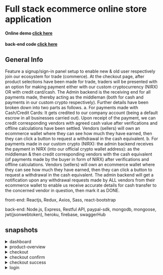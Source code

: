 # Full stack ecommerce online store application
#### Online demo [click here](https://zack-ecommerce-reactjs.herokuapp.com/)
#### back-end code [click here](https://github.com/levelopers/Ecommerce-Nodejs)

## General Info
Feature a signup/sign-in panel setup to enable new & old user respectively join our ecosystem for trade (commerce).
At the checkout page, after product selections have been made for trade, traders will be presented with an option for making payment either with our custom cryptocurrency (NIRX) OR with credit card/cash.
The Admin backend is the receiving end for all payments made, thereby acting as the middleman (both for cash and payments in our custom crypto respectively).
Further details have been broken down into two parts as follows.
a.	For payments made with Cash/Credit Cards: It gets credited to our company account (being a default escrow in all businesses carried out). Upon receipt of the payment, we can credit corresponding vendors with agreed cash value after verifications and offline calculations have been settled. Vendors (sellers) will own an ecommerce wallet where they can see how much they have earned, then they can click a button to request a withdrawal in the cash equivalent.
b.	For payments made in our custom crypto (NIRX): the admin backend receives the payment in NIRX (into our official crypto wallet address): as the middleman & then credit corresponding vendors with the cash equivalent (of payments made by the buyer in form of NIRX) after verifications and offline calculations. Vendors (sellers) will own an ecommerce wallet where they can see how much they have earned, then they can click a button to request a withdrawal in the cash equivalent.
The admin backend will get a notification upon any withdrawal requests made by ALL vendors from their ecommerce wallet to enable us receive accurate details for cash transfer to the concerned vendor in question, then mark it as DONE.
 

front-end: Reactjs, Redux, Axios, Sass, react-bootstrap

back-end: Node.js, Express, Restful API, paypal-sdk, mongodb, mongoose, jwt(jsonwebtoken), heroku, firebase, swaggerHub

## snapshots


<details>
 <summary>dashboard</summary>
 <p>
   
![dashboard_large](https://user-images.githubusercontent.com/38830527/57897997-477ce000-7825-11e9-84f2-dcc66c7a378b.png)
- - - - -
side menu             |  dashboard
:-------------------------:|:-------------------------:
![side_menu_sm](https://user-images.githubusercontent.com/38830527/57898258-3e404300-7826-11e9-97dc-1475eaf95c70.png)  |  ![dashboard_sm](https://user-images.githubusercontent.com/38830527/57898213-0f29d180-7826-11e9-97cd-a19323b5d5cd.png)
</p>
</details>

<details>
 <summary>product-overview</summary>
 <p>
   
   ![product_overview_large](https://user-images.githubusercontent.com/38830527/57897999-477ce000-7825-11e9-989e-4d95938b6578.PNG)
</p>
</details>

<details>
 <summary>checkout</summary>
 <p>
   
![checkout_large](https://user-images.githubusercontent.com/38830527/57897994-46e44980-7825-11e9-86ec-5c086675c98d.PNG)
   
</p>
</details>


<details>
 <summary>checkout confirm</summary>
 <p>
   
![checkout_confirm_large](https://user-images.githubusercontent.com/38830527/57897993-46e44980-7825-11e9-9ecf-6de74dd69eb2.PNG)
   
</p>
</details>


<details>
 <summary>checkout success</summary>
 <p>
   
![checkout_success_large](https://user-images.githubusercontent.com/38830527/57897996-46e44980-7825-11e9-8247-c0d97cfc39e9.PNG)
   
</p>
</details>


<details>
 <summary>login</summary>
 <p>
   
![login_large](https://user-images.githubusercontent.com/38830527/57897998-477ce000-7825-11e9-84d8-16d59b65edb4.PNG)
   
</p>
</details>





